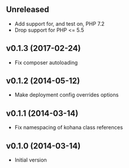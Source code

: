 ## Unreleased

* Add support for, and test on, PHP 7.2
* Drop support for PHP <= 5.5

## v0.1.3 (2017-02-24)

* Fix composer autoloading

## v0.1.2 (2014-05-12)

* Make deployment config overrides options

## v0.1.1 (2014-03-14)

* Fix namespacing of kohana class references

## v0.1.0 (2014-03-14)

* Initial version